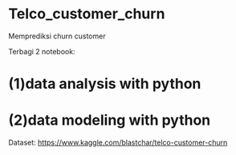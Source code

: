 # Telco_customer_churn

Memprediksi churn customer

Terbagi 2 notebook:
# (1)data analysis with python

# (2)data modeling with python

Dataset: https://www.kaggle.com/blastchar/telco-customer-churn
